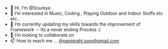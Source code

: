 - 👋 Hi, I’m @Soumya
- 👀 I’m interested in Music, Coding , Playing Outdoor and Indoor Stuffs etc etc..
- 🌱 I’m currently updating my skills towards the improvement of Framework -- Its a never ending Process :)
- 💞️ I’m looking to collaborate on 
- 📫 How to reach me ... @panigrahi.som@gmail.com

<!---
Soumyarp/Soumyarp is a ✨ special ✨ repository because its `README.md` (this file) appears on your GitHub profile.
You can click the Preview link to take a look at your changes.
--->
